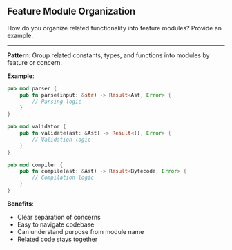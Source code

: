 ## Feature Module Organization

How do you organize related functionality into feature modules? Provide an example.

---

**Pattern**: Group related constants, types, and functions into modules by feature or concern.

**Example**:
```rust
pub mod parser {
    pub fn parse(input: &str) -> Result<Ast, Error> {
        // Parsing logic
    }
}

pub mod validator {
    pub fn validate(ast: &Ast) -> Result<(), Error> {
        // Validation logic
    }
}

pub mod compiler {
    pub fn compile(ast: &Ast) -> Result<Bytecode, Error> {
        // Compilation logic
    }
}
```

**Benefits**:
- Clear separation of concerns
- Easy to navigate codebase
- Can understand purpose from module name
- Related code stays together

